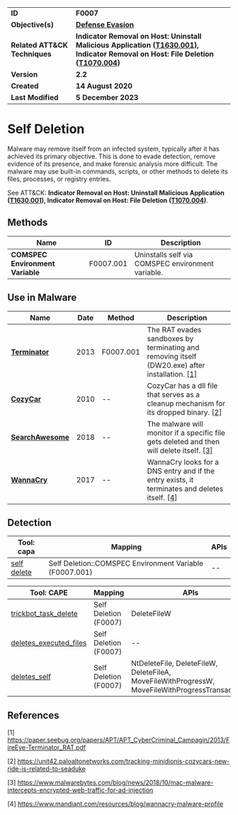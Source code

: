 <table>
<tr>
<td><b>ID</b></td>
<td><b>F0007</b></td>
</tr>
<tr>
<td><b>Objective(s)</b></td>
<td><b><a href="../defense-evasion">Defense Evasion</a></b></td>
</tr>
<tr>
<td><b>Related ATT&CK Techniques</b></td>
<td><b>Indicator Removal on Host: Uninstall Malicious Application (<a href="https://attack.mitre.org/techniques/T1630/001/">T1630.001</a>), Indicator Removal on Host: File Deletion (<a href="https://attack.mitre.org/techniques/T1070/004/">T1070.004</a>)</b></td>
<tr>
<td><b>Version</b></td>
<td><b>2.2</b></td>
</tr>
<tr>
<td><b>Created</b></td>
<td><b>14 August 2020</b></td>
</tr>
<tr>
<td><b>Last Modified</b></td>
<td><b>5 December 2023</b></td>
</tr>
</table>

</tr>
</table>


# Self Deletion

Malware may remove itself from an infected system, typically after it has achieved its primary objective. This is done to evade detection, remove evidence of its presence, and make forensic analysis more difficult. The malware may use built-in commands, scripts, or other methods to delete its files, processes, or registry entries. 

See ATT&CK: **Indicator Removal on Host: Uninstall Malicious Application ([T1630.001](https://attack.mitre.org/techniques/T1630/001/)), Indicator Removal on Host: File Deletion ([T1070.004](https://attack.mitre.org/techniques/T1070/004/))**.

## Methods

|Name|ID|Description|
|---|---|---|
|**COMSPEC Environment Variable**|F0007.001|Uninstalls self via COMSPEC environment variable.|

## Use in Malware

|Name|Date|Method|Description|
|---|---|---|---|
|[**Terminator**](../xample-malware/terminator.md)|2013|F0007.001|The RAT evades sandboxes by terminating and removing itself (DW20.exe) after installation. [[1]](#1)|
|[**CozyCar**](../xample-malware/cozycar.md)|2010|--|CozyCar has a dll file that serves as a cleanup mechanism for its dropped binary. [[2]](#2)|
|[**SearchAwesome**](../xample-malware/searchawesome.md)|2018|--|The malware will monitor if a specific file gets deleted and then will delete itself. [[3]](#3)|
|[**WannaCry**](../xample-malware/wannacry.md)|2017|--|WannaCry looks for a DNS entry and if the entry exists, it terminates and deletes itself. [[4]](#4)|

## Detection

|Tool: capa|Mapping|APIs|
|---|---|---|
|[self delete](https://github.com/mandiant/capa-rules/blob/master/anti-analysis/anti-forensic/self-deletion/self-delete.yml)|Self Deletion::COMSPEC Environment Variable (F0007.001)|--|

|Tool: CAPE|Mapping|APIs|
|---|---|---|
|[trickbot_task_delete](https://github.com/CAPESandbox/community/tree/master/modules/signatures/trickbot_task_delete.py)|Self Deletion (F0007)|DeleteFileW|
|[deletes_executed_files](https://github.com/CAPESandbox/community/tree/master/modules/signatures/deletes_executed_files.py)|Self Deletion (F0007)|--|
|[deletes_self](https://github.com/CAPESandbox/community/tree/master/modules/signatures/deletes_self.py)|Self Deletion (F0007)|NtDeleteFile, DeleteFileW, DeleteFileA, MoveFileWithProgressW, MoveFileWithProgressTransactedW|

## References

<a name="1">[1]</a> https://paper.seebug.org/papers/APT/APT_CyberCriminal_Campagin/2013/FireEye-Terminator_RAT.pdf

<a name="2">[2]</a> https://unit42.paloaltonetworks.com/tracking-minidionis-cozycars-new-ride-is-related-to-seaduke

<a name="3">[3]</a> https://www.malwarebytes.com/blog/news/2018/10/mac-malware-intercepts-encrypted-web-traffic-for-ad-injection

<a name="4">[4]</a> https://www.mandiant.com/resources/blog/wannacry-malware-profile